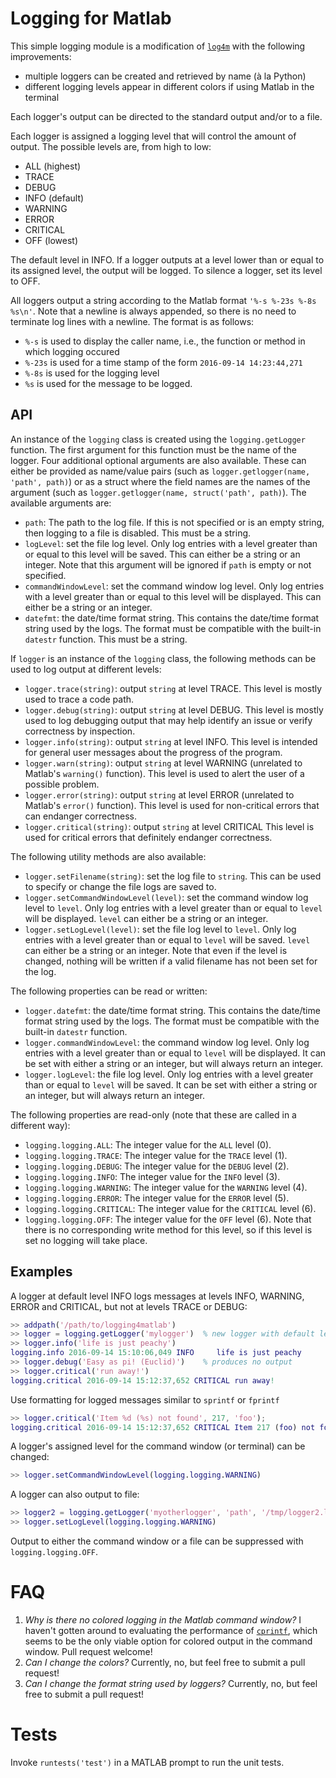 # Logging for Matlab

This simple logging module is a modification of [`log4m`](http://goo.gl/qDUcvZ)
with the following improvements:

* multiple loggers can be created and retrieved by name (à la Python)
* different logging levels appear in different colors if using Matlab in the terminal

Each logger's output can be directed to the standard output and/or to a file.

Each logger is assigned a logging level that will control the amount of output.
The possible levels are, from high to low:

* ALL (highest)
* TRACE
* DEBUG
* INFO (default)
* WARNING
* ERROR
* CRITICAL
* OFF (lowest)

The default level in INFO.
If a logger outputs at a level lower than or equal to its assigned level, the output will be logged.
To silence a logger, set its level to OFF.

All loggers output a string according to the Matlab format `'%-s %-23s %-8s %s\n'`.
Note that a newline is always appended, so there is no need to terminate log lines
with a newline.
The format is as follows:
* `%-s` is used to display the caller name, i.e., the function or method in which
  logging occured
* `%-23s` is used for a time stamp of the form `2016-09-14 14:23:44,271`
* `%-8s` is used for the logging level
* `%s` is used for the message to be logged.

## API

An instance of the `logging` class is created using the `logging.getLogger` function.
The first argument for this function must be the name of the logger. Four additional
optional arguments are also available.  These can either be provided as name/value
pairs (such as `logger.getlogger(name, 'path', path)`) or as a struct where the
field names are the names of the argument (such as `logger.getlogger(name, struct('path', path)`).
The available arguments are:

* `path`: The path to the log file.  If this is not specified or is an empty string,
  then logging to a file is disabled.
  This must be a string.
* `logLevel`: set the file log level.
  Only log entries with a level greater than or equal to this level will be saved.
  This can either be a string or an integer.
  Note that this argument will be ignored if `path` is empty or not specified.
* `commandWindowLevel`: set the command window log level.
  Only log entries with a level greater than or equal to this level will be displayed.
  This can either be a string or an integer.
* `datefmt`: the date/time format string.
  This contains the date/time format string used by the logs.
  The format must be compatible with the built-in `datestr` function.
  This must be a string.

If `logger` is an instance of the `logging` class, the following methods can be used
to log output at different levels:

* `logger.trace(string)`: output `string` at level TRACE.
  This level is mostly used to trace a code path.
* `logger.debug(string)`: output `string` at level DEBUG.
  This level is mostly used to log debugging output that may help identify an issue
  or verify correctness by inspection.
* `logger.info(string)`: output `string` at level INFO.
  This level is intended for general user messages about the progress of the program.
* `logger.warn(string)`: output `string` at level WARNING (unrelated to Matlab's `warning()` function).
  This level is used to alert the user of a possible problem.
* `logger.error(string)`: output `string` at level ERROR (unrelated to Matlab's `error()` function).
  This level is used for non-critical errors that can endanger correctness.
* `logger.critical(string)`: output `string` at level CRITICAL
  This level is used for critical errors that definitely endanger correctness.
  
The following utility methods are also available:

* `logger.setFilename(string)`: set the log file to `string`.
  This can be used to specify or change the file logs are saved to.
* `logger.setCommandWindowLevel(level)`: set the command window log level to `level`.
  Only log entries with a level greater than or equal to `level` will be displayed.
  `level` can either be a string or an integer.
* `logger.setLogLevel(level)`: set the file log level to `level`.
  Only log entries with a level greater than or equal to `level` will be saved.
  `level` can either be a string or an integer.
  Note that even if the level is changed, nothing will be written if a valid
  filename has not been set for the log.

The following properties can be read or written:

* `logger.datefmt`: the date/time format string.
  This contains the date/time format string used by the logs.
  The format must be compatible with the built-in `datestr` function.
* `logger.commandWindowLevel`: the command window log level.
  Only log entries with a level greater than or equal to `level` will be displayed.
  It can be set with either a string or an integer, but will always return an integer.
* `logger.logLevel`: the file log level.
  Only log entries with a level greater than or equal to `level` will be saved.
  It can be set with either a string or an integer, but will always return an integer.

The following properties are read-only (note that these are called in a different way):

* `logging.logging.ALL`: The integer value for the `ALL` level (0).
* `logging.logging.TRACE`: The integer value for the `TRACE` level (1).
* `logging.logging.DEBUG`: The integer value for the `DEBUG` level (2).
* `logging.logging.INFO`: The integer value for the `INFO` level (3).
* `logging.logging.WARNING`: The integer value for the `WARNING` level (4).
* `logging.logging.ERROR`: The integer value for the `ERROR` level (5).
* `logging.logging.CRITICAL`: The integer value for the `CRITICAL` level (6).
* `logging.logging.OFF`: The integer value for the `OFF` level (6).
  Note that there is no corresponding write method for this level, 
  so if this level is set no logging will take place.

## Examples

A logger at default level INFO logs messages at levels INFO, WARNING, ERROR and CRITICAL, but not at levels TRACE or DEBUG:

```matlab
>> addpath('/path/to/logging4matlab')
>> logger = logging.getLogger('mylogger')  % new logger with default level INFO
>> logger.info('life is just peachy')
logging.info 2016-09-14 15:10:06,049 INFO     life is just peachy
>> logger.debug('Easy as pi! (Euclid)')    % produces no output
>> logger.critical('run away!')
logging.critical 2016-09-14 15:12:37,652 CRITICAL run away!
```

Use formatting for logged messages similar to `sprintf` or `fprintf`

```matlab
>> logger.critical('Item %d (%s) not found', 217, 'foo');
logging.critical 2016-09-14 15:12:37,652 CRITICAL Item 217 (foo) not found
```

A logger's assigned level for the command window (or terminal) can be changed:

```matlab
>> logger.setCommandWindowLevel(logging.logging.WARNING)
```

A logger can also output to file:

```matlab
>> logger2 = logging.getLogger('myotherlogger', 'path', '/tmp/logger2.log')
>> logger.setLogLevel(logging.logging.WARNING)
```

Output to either the command window or a file can be suppressed with `logging.logging.OFF`.

# FAQ

1. *Why is there no colored logging in the Matlab command window?*
   I haven't gotten around to evaluating the performance of [`cprintf`](https://goo.gl/Nw5OOy),
   which seems to be the only viable option for colored output in the command window.
   Pull request welcome!
2. *Can I change the colors?*
   Currently, no, but feel free to submit a pull request!
3. *Can I change the format string used by loggers?*
   Currently, no, but feel free to submit a pull request!

# Tests

Invoke `runtests('test')` in a MATLAB prompt to run the unit tests.
